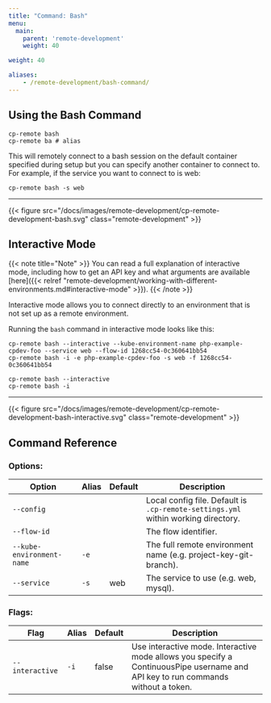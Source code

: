 ```yaml
---
title: "Command: Bash"
menu:
  main:
    parent: 'remote-development'
    weight: 40

weight: 40

aliases:
    - /remote-development/bash-command/
---
```

## Using the Bash Command

```
cp-remote bash
cp-remote ba # alias
```

This will remotely connect to a bash session on the default container specified during setup but you can specify another container to connect to. For example, if the service you want to connect to is web:

```
cp-remote bash -s web
```

***

{{< figure src="/docs/images/remote-development/cp-remote-development-bash.svg" class="remote-development" >}}

## Interactive Mode

{{< note title="Note" >}}
You can read a full explanation of interactive mode, including how to get an API key and what arguments are available [here]({{< relref "remote-development/working-with-different-environments.md#interactive-mode" >}}).
{{< /note >}}

Interactive mode allows you to connect directly to an environment that is not set up as a remote environment. 

Running the `bash` command in interactive mode looks like this:

```
cp-remote bash --interactive --kube-environment-name php-example-cpdev-foo --service web --flow-id 1268cc54-0c360641bb54
cp-remote bash -i -e php-example-cpdev-foo -s web -f 1268cc54-0c360641bb54

cp-remote bash --interactive
cp-remote bash -i
```

***

{{< figure src="/docs/images/remote-development/cp-remote-development-bash-interactive.svg" class="remote-development" >}}

## Command Reference

### Options:

Option | Alias | Default | Description
-------|-------|---------|------------
`--config`                |      |       | Local config file. Default is `.cp-remote-settings.yml` within working directory.
`--flow-id`               |      |       | The flow identifier.
`--kube-environment-name` | `-e` |       | The full remote environment name (e.g. project-key-git-branch).
`--service`               | `-s` | web   | The service to use (e.g. web, mysql).

### Flags:

Flag | Alias | Default | Description
-----|-------|---------|------------
`--interactive` | `-i` | false | Use interactive mode. Interactive mode allows you specify a ContinuousPipe username and API key to run commands without a token.
